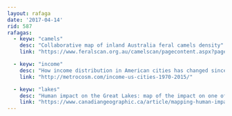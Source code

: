 ```yaml
---
layout: rafaga
date: '2017-04-14'
rid: 587
rafagas:
  - keyw: "camels"
    desc: "Collaborative map of inland Australia feral camels density"
    link: "https://www.feralscan.org.au/camelscan/pagecontent.aspx?page=camel_largepopulations"

  - keyw: "income"
    desc: "How income distribution in American cities has changed since the 70's"
    link: "http://metrocosm.com/income-us-cities-1970-2015/"

  - keyw: "lakes"
    desc: "Human impact on the Great Lakes: map of the impact on one of the world's biggest freshwater resource"
    link: "https://www.canadiangeographic.ca/article/mapping-human-impact-great-lakes"
---
```

